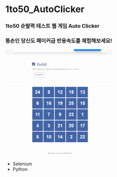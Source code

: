 # 1to50_AutoClicker
### 1to50 순발력 테스트 웹 게임 Auto Clicker
### 똥손인 당신도 페이커급 반응속도를 체험해보세요!
![GIF](1to50.gif)

* Selenium
* Python
